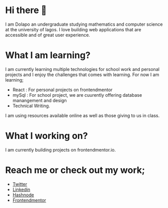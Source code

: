 # Hi there 👋

I am Dolapo an undergraduate studying mathematics and computer science at the university of lagos. I love building web applications that are accessible and of great user experience.

# What I am learning?

I am currently learning multiple technologies for school work and personal projects and I enjoy the challenges that comes with learning. For now I am learning;
* React : For personal projects on frontendmentor
* mySql : For school project, we are cuurently offering database manangement and design
* Technical Writing.

I am using resources available online as well as those giving to us in class.

# What I working on?

I am currently building projects on frontendmentor.io.

# Reach me or check out my work;

* [Twitter](https://twitter.com/nofeesahdee)
* [Linkedin](https://www.linkedin.com/in/dolapo-olatunji-a61b54164/)
* [Hashnode](https://hashnode.com/@nofeesahdee)
* [Frontendmentor](https://www.frontendmentor.io/profile/nofeesahdee)
